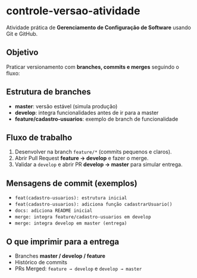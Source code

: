 # controle-versao-atividade

Atividade prática de **Gerenciamento de Configuração de Software** usando Git e GitHub.

## Objetivo
Praticar versionamento com **branches, commits e merges** seguindo o fluxo:



## Estrutura de branches
- **master**: versão estável (simula produção)
- **develop**: integra funcionalidades antes de ir para a master
- **feature/cadastro-usuarios**: exemplo de branch de funcionalidade

## Fluxo de trabalho
1. Desenvolver na branch `feature/*` (commits pequenos e claros).
2. Abrir Pull Request **feature → develop** e fazer o merge.
3. Validar a `develop` e abrir PR **develop → master** para simular entrega.

## Mensagens de commit (exemplos)
- `feat(cadastro-usuarios): estrutura inicial`
- `feat(cadastro-usuarios): adiciona função cadastrarUsuario()`
- `docs: adiciona README inicial`
- `merge: integra feature/cadastro-usuarios em develop`
- `merge: integra develop em master (entrega)`

## O que imprimir para a entrega
- Branches **master / develop / feature**
- Histórico de commits
- PRs Merged: `feature → develop` e `develop → master`
